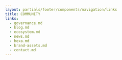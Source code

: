 ```yaml
---
layout: partials/footer/components/navigation/links
title: COMMUNITY
links:
  - governance.md
  - blog.md 
  - ecosystem.md
  - news.md
  - hexa.md
  - brand-assets.md
  - contact.md
---
```

